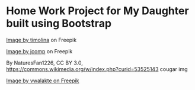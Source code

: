 # Home Work Project for My Daughter built using Bootstrap

<a href="https://www.freepik.com/free-photo/ragdoll-breed-cat-face-close-up_7012188.htm#query=ragdoll&position=1&from_view=keyword&track=sph&uuid=80ab3fc4-5880-4059-bea2-6f95fb330ed4">Image by timolina</a> on Freepik

<a href="https://www.freepik.com/free-photo/kitty-cats-pillow_5554758.htm#query=kitten&position=10&from_view=keyword&track=sph&uuid=2655ec57-31f2-44ed-a163-c701658445ae">Image by jcomp</a> on Freepik

By NaturesFan1226, CC BY 3.0, https://commons.wikimedia.org/w/index.php?curid=53525143 cougar img

<a href="https://www.freepik.com/free-photo/portrait-lion-ai-generated_47072733.htm#fromView=search&page=1&position=6&uuid=517950cc-dc7e-4318-9db4-5bfcec90a91c">Image by vwalakte on Freepik</a>